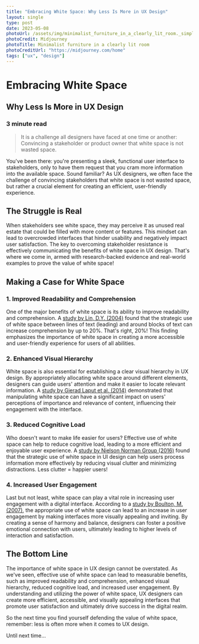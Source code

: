 ```yaml
---
title: "Embracing White Space: Why Less Is More in UX Design"
layout: single
type: post
date: 2023-05-08
photoUrl: /assets/img/minimalist_furniture_in_a_clearly_lit_room._simple.png
photoCredit: Midjourney
photoTitle: Minimalist furniture in a clearly lit room
photoCreditUrl: "https://midjourney.com/home"
tags: ["ux", "design"]
---
```


# Embracing White Space
## Why Less Is More in UX Design
### 3 minute read

> It is a challenge all designers have faced at one time or another: Convincing a stakeholder or product owner that white space is not wasted space.

You've been there: you're presenting a sleek, functional user interface to stakeholders, only to have them request that you cram more information into the available space. Sound familiar? As UX designers, we often face the challenge of convincing stakeholders that white space is not wasted space, but rather a crucial element for creating an efficient, user-friendly experience.

## The Struggle is Real

When stakeholders see white space, they may perceive it as unused real estate that could be filled with more content or features. This mindset can lead to overcrowded interfaces that hinder usability and negatively impact user satisfaction. The key to overcoming stakeholder resistance is effectively communicating the benefits of white space in UX design. That's where we come in, armed with research-backed evidence and real-world examples to prove the value of white space!

## Making a Case for White Space

### 1. Improved Readability and Comprehension

One of the major benefits of white space is its ability to improve readability and comprehension. A [study by Lin, D.Y. (2004)](https://www.researchgate.net/publication/228977732_The_Effects_of_WhiteSpace_in_Human-Computer_Interaction_Design_for_Learning) found that the strategic use of white space between lines of text (leading) and around blocks of text can increase comprehension by up to 20%. That's right, 20%! This finding emphasizes the importance of white space in creating a more accessible and user-friendly experience for users of all abilities.

### 2. Enhanced Visual Hierarchy

White space is also essential for establishing a clear visual hierarchy in UX design. By appropriately allocating white space around different elements, designers can guide users' attention and make it easier to locate relevant information. A [study by Gierad Laput et al. (2014)](https://dl.acm.org/doi/10.1145/2677199.2677210) demonstrated that manipulating white space can have a significant impact on users' perceptions of importance and relevance of content, influencing their engagement with the interface.

### 3. Reduced Cognitive Load

Who doesn't want to make life easier for users? Effective use of white space can help to reduce cognitive load, leading to a more efficient and enjoyable user experience. A [study by Nielson Norman Group (2016)](https://www.nngroup.com/articles/white-space/) found that the strategic use of white space in UI design can help users process information more effectively by reducing visual clutter and minimizing distractions. Less clutter = happier users!

### 4. Increased User Engagement

Last but not least, white space can play a vital role in increasing user engagement with a digital interface. According to a [study by Boulton, M. (2007)](https://alistapart.com/article/whitespace/), the appropriate use of white space can lead to an increase in user engagement by making interfaces more visually appealing and inviting. By creating a sense of harmony and balance, designers can foster a positive emotional connection with users, ultimately leading to higher levels of interaction and satisfaction.

## The Bottom Line

The importance of white space in UX design cannot be overstated. As we've seen, effective use of white space can lead to measurable benefits, such as improved readability and comprehension, enhanced visual hierarchy, reduced cognitive load, and increased user engagement. By understanding and utilizing the power of white space, UX designers can create more efficient, accessible, and visually appealing interfaces that promote user satisfaction and ultimately drive success in the digital realm.

So the next time you find yourself defending the value of white space, remember: less is often more when it comes to UX design.

Until next time...
